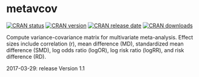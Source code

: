 
#  metavcov <a href="https://cran.r-project.org/package=metavcov">


<!-- badges: start -->
[![CRAN status](https://cranchecks.info/badges/flavor/release/metavcov)](https://cran.r-project.org/web/checks/check_results_metavcov.html)
[![CRAN version](https://www.r-pkg.org/badges/version/metavcov)](https://cran.r-project.org/web/packages/metavcov/index.html)
[![CRAN release date](https://www.r-pkg.org/badges/last-release/metavcov)](https://cran.r-project.org/web/packages/metavcov/index.html)
[![CRAN downloads](https://cranlogs.r-pkg.org/badges/metavcov)](https://cran.r-project.org/web/packages/metavcov/index.html)
<!-- badges: end -->

Compute variance-covariance matrix for multivariate meta-analysis. Effect sizes include correlation (r), mean difference (MD), standardized mean difference (SMD), log odds ratio (logOR), log risk ratio (logRR), and risk difference (RD).
  
2017-03-29: release Version 1.1 

